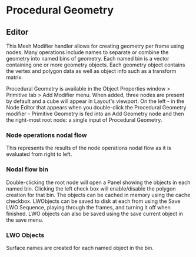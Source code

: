 # Procedural Geometry

## Editor

This Mesh Modifier handler allows for creating geometry per frame using nodes. Many operations include names to separate or combine the geometry into named bins of geometry.
Each named bin is a vector containing one or more geometry objects. Each geometry object contains the vertex and polygon data as well as object info such as a transform matrix.

Procedural Geometry is available in the Object Properties window > Primitive tab > Add Modifier menu. When added, three nodes are present by default and a cube will appear in Layout's viewport. On the left - in the Node Editor that appears when you double-click the Procedural Geometry modifier - Primitive Geometry is fed into an Add Geometry node and then the right-most root node: a single input of Procedural Geometry.

### Node operations nodal flow

This represents the results of the node operations nodal flow as it is evaluated from right to left.

### Nodal flow bin

Double-clicking the root node will open a Panel showing the objects in each named bin. Clicking the left check box will enable/disable the polygon creation for that bin. The objects can be cached in memory using the cache checkbox. LWObjects can be saved to disk at each from using the Save LWO Sequence, playing through the frames, and turning it off when finished.
LWO objects can also be saved using the save current object in the save menu.

### LWO Objects

Surface names are created for each named object in the bin.


